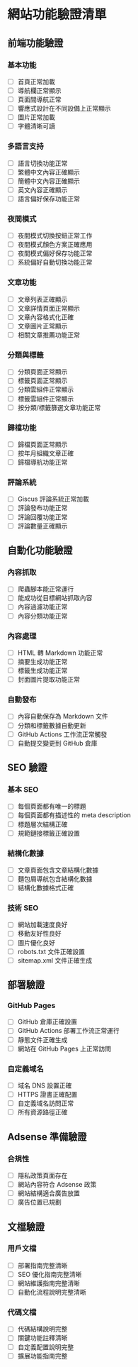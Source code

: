 # 網站功能驗證清單

## 前端功能驗證

### 基本功能
- [ ] 首頁正常加載
- [ ] 導航欄正常顯示
- [ ] 頁面間導航正常
- [ ] 響應式設計在不同設備上正常顯示
- [ ] 圖片正常加載
- [ ] 字體清晰可讀

### 多語言支持
- [ ] 語言切換功能正常
- [ ] 繁體中文內容正確顯示
- [ ] 簡體中文內容正確顯示
- [ ] 英文內容正確顯示
- [ ] 語言偏好保存功能正常

### 夜間模式
- [ ] 夜間模式切換按鈕正常工作
- [ ] 夜間模式顏色方案正確應用
- [ ] 夜間模式偏好保存功能正常
- [ ] 系統偏好自動切換功能正常

### 文章功能
- [ ] 文章列表正確顯示
- [ ] 文章詳情頁面正常顯示
- [ ] 文章內容格式化正確
- [ ] 文章圖片正常顯示
- [ ] 相關文章推薦功能正常

### 分類與標籤
- [ ] 分類頁面正常顯示
- [ ] 標籤頁面正常顯示
- [ ] 分類雲組件正常顯示
- [ ] 標籤雲組件正常顯示
- [ ] 按分類/標籤篩選文章功能正常

### 歸檔功能
- [ ] 歸檔頁面正常顯示
- [ ] 按年月組織文章正確
- [ ] 歸檔導航功能正常

### 評論系統
- [ ] Giscus 評論系統正常加載
- [ ] 評論發布功能正常
- [ ] 評論回覆功能正常
- [ ] 評論數量正確顯示

## 自動化功能驗證

### 內容抓取
- [ ] 爬蟲腳本能正常運行
- [ ] 能成功從目標網站抓取內容
- [ ] 內容過濾功能正常
- [ ] 內容分類功能正常

### 內容處理
- [ ] HTML 轉 Markdown 功能正常
- [ ] 摘要生成功能正常
- [ ] 標籤生成功能正常
- [ ] 封面圖片提取功能正常

### 自動發布
- [ ] 內容自動保存為 Markdown 文件
- [ ] 分類和標籤數據自動更新
- [ ] GitHub Actions 工作流正常觸發
- [ ] 自動提交變更到 GitHub 倉庫

## SEO 驗證

### 基本 SEO
- [ ] 每個頁面都有唯一的標題
- [ ] 每個頁面都有描述性的 meta description
- [ ] 標題層次結構正確
- [ ] 規範鏈接標籤正確設置

### 結構化數據
- [ ] 文章頁面包含文章結構化數據
- [ ] 麵包屑導航包含結構化數據
- [ ] 結構化數據格式正確

### 技術 SEO
- [ ] 網站加載速度良好
- [ ] 移動友好性良好
- [ ] 圖片優化良好
- [ ] robots.txt 文件正確設置
- [ ] sitemap.xml 文件正確生成

## 部署驗證

### GitHub Pages
- [ ] GitHub 倉庫正確設置
- [ ] GitHub Actions 部署工作流正常運行
- [ ] 靜態文件正確生成
- [ ] 網站在 GitHub Pages 上正常訪問

### 自定義域名
- [ ] 域名 DNS 設置正確
- [ ] HTTPS 證書正確配置
- [ ] 自定義域名訪問正常
- [ ] 所有資源路徑正確

## Adsense 準備驗證

### 合規性
- [ ] 隱私政策頁面存在
- [ ] 網站內容符合 Adsense 政策
- [ ] 網站結構適合廣告放置
- [ ] 廣告位置已規劃

## 文檔驗證

### 用戶文檔
- [ ] 部署指南完整清晰
- [ ] SEO 優化指南完整清晰
- [ ] 網站維護指南完整清晰
- [ ] 自動化流程說明完整清晰

### 代碼文檔
- [ ] 代碼結構說明完整
- [ ] 關鍵功能註釋清晰
- [ ] 自定義配置說明完整
- [ ] 擴展功能指南完整
